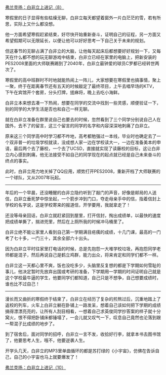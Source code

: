 <p></p><a data-draft-node="block" data-draft-type="link-card" href="https://zhuanlan.zhihu.com/p/93469139" data-image="https://pic2.zhimg.com/v2-22d4e83fd4227f5b96d514490bf99d51_180x120.jpg" data-image-width="816" data-image-height="618" class="internal">弗兰克扬：白非立上进记（8）</a><p>寒假里的日子显得有些枯燥无聊，白非立每天都望着窗外一片白茫茫的雪，若有所思，实际上又什么都没想。</p><p>他一方面希望寒假赶紧结束，好尽快开始重新奋斗，证明自己的征程，另一方面又希望假期可以无限延长，以便让他可以好好思考一下自己关于未来的规划。</p><p>但这春节的无聊占满了白非立的大脑，让他每天起床后都想要好好规划一下，又每天在什么都不想的玩无聊游戏中结束，白非立已经在家里的电脑上，把新安装的PES2008里面的大师联赛踢到了2040年，白非立最钟爱的球员C罗都已经转世两次了。</p><p>寒假里的高中班群时不时地就能热闹上一阵儿，大家想要在寒假里也搞事情，聚上一聚，终于在距离春节还有五天的时候敲定了最终项目，上午去唱早场的KTV，下午在宾馆开个套房，分头打牌，搓麻将，晚上去吃小海鲜。</p><p>白非立本来想去凑一下热闹，想要在同学的交流中找到一些灵感，顺便验证一下，别的同学的大学生活是否也和自己一样无聊。</p><p>就在白非立准备在群里说自己也要去的时候，忽然看到了三个同学分别说自己人在国外，去不了的留言，这三个留言的同学的名字和内容深深地刺痛了白非立。</p><p>原来这三个同学高中时学习都不咋地，高考都勉强过一本线，毕业时也确定去了一个双非普一的垃圾学校就读，没成想人家一边在学校读大一，一边在准备美本的申请，最后两个去了藤校，一个去了UCSD，直接就实现了读藤校的目标，这让白非立内心感到刺痛，他无法接受不如自己的同学现在的起点就已经是自己未来奋斗的终点的事实。</p><p>此时，白非立用力地关掉了QQ应用，顺势打开PES2008，重新开档了大师联赛的一个球队，又从2007年玩起。</p><hr/><p>年后的一个早晨，还没睡醒的白非立隐约听到了敲门的声音，好像是邮局的人送信，白非立垂死梦中惊坐起，一个箭步冲到门口，夺走母亲手中的信，指着信封上学校的名字说，这是学校寄来的报道信，开学要用，我就拿走了！</p><p>还没等母亲回话，白非立就赶紧回到屋里，打开信封，掏出成绩单，以最快的速度把成绩单撕了，揣进兜里，然后在上厕所我的时候冲马桶里了。</p><p>白非立绝不能让家里人看到自己第一学期满目疮痍的成绩，十几门课，最高的一门考了七十多，一门三十，其余全部六十出头。</p><p>因为白非立平时往家里打电话的时候，总是先抱怨一大堆学校垃圾，再抱怨同学老师都是混子，然后再说自己是鹤立鸡群，能力出众，将来肯定和同学们都不一样。</p><p>白非立这一天都心里不爽，饭也没吃多少，头脑里反复想的都是下学期如何雪耻的事儿，他决定暂时先放弃出国或考研的准备，下学期用一学期的时间证明自己就是这个学校最牛逼的学生，他要同学们都知道，自己只是不想争，自己想要成绩时，谁也比不过自己！</p><hr/><p>漫长而又曲折的寒假终于结束了，白非立在经历了复杂的煎熬过后，沉重地踏上了返校的列车，火车上白非立躺在卧铺上一路发呆，想着自己该如何把下学期的成绩搞得漂漂亮亮的，让所有人刮目相看，一想着自己求英俊同学抄答案的样子就十分窝火，恨不得把卧铺床都锤塌了，一会儿就又叹气一下，叹息自己竟然也沦落到跟一帮混子比成绩的地步了。</p><p>到了宿舍后，面对同学的招呼，白非立一言不发，收拾好行李，就拿本书去图书馆了，他要思考人生，哦不，他要逆袭人生。</p><p>开学头几天，白非立的MP3里单曲循环的都是苏打绿的《小宇宙》，仿佛在告诉自己，自己的小宇宙也马上就要爆发了！</p><a data-draft-node="block" data-draft-type="link-card" href="https://zhuanlan.zhihu.com/p/94398141" data-image="https://pic2.zhimg.com/v2-d2fe1db2f805d45249eca5f1a9caeb61_180x120.jpg" data-image-width="795" data-image-height="382" class="internal">弗兰克扬：白非立上进记（10）</a><p></p>